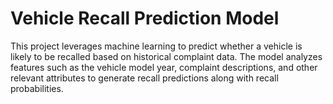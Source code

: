 ﻿# Vehicle Recall Prediction Model
This project leverages machine learning to predict whether a vehicle is likely to be recalled based on historical complaint data. The model analyzes features such as the vehicle model year, complaint descriptions, and other relevant attributes to generate recall predictions along with recall probabilities.
